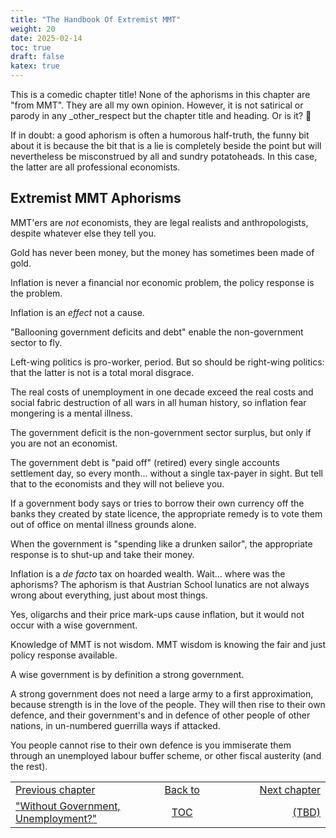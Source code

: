 ```yaml
---
title: "The Handbook Of Extremist MMT"
weight: 20
date: 2025-02-14
toc: true
draft: false
katex: true
---
```


This is a comedic chapter title! None of the aphorisms in this chapter 
are "from MMT". They are all my own opinion. However, it is not satirical 
or parody in any _other_respect but the chapter title and heading. 
Or is it? 🤣

If in doubt: a good aphorism is often a humorous half-truth, the funny bit 
about it is because the bit that is a lie is completely beside the point 
but will nevertheless be misconstrued by all and sundry potatoheads. In this 
case, the latter are all professional economists. 

## Extremist MMT Aphorisms

MMT'ers are _not_ economists, they are legal realists and anthropologists, 
despite whatever else they tell you.

Gold has never been money, but the money has sometimes been made of gold.

Inflation is never a financial nor economic problem, the policy response 
is the problem.

Inflation is an _effect_ not a cause.

"Ballooning government deficits and debt" enable the non-government 
sector to fly.

Left-wing politics is pro-worker, period. But so should be right-wing 
politics: that the latter is not is a total moral disgrace.

The real costs of unemployment in one decade exceed the real costs and 
social fabric destruction of all wars in all human history, so inflation 
fear mongering is a mental illness. 

The government deficit is the non-government sector surplus, but only if 
you are not an economist.

The government debt is "paid off" (retired) every single accounts settlement 
day, so every month... without a single tax-payer in sight. But tell that 
to the economists and they will not believe you. 

If a government body says or tries to borrow their own currency off the 
banks they created by state licence, the appropriate remedy is to vote them 
out of office on mental illness grounds alone.

When the government is "spending like a drunken sailor", the appropriate 
response is to shut-up and take their money.

Inflation is a _de facto_ tax on hoarded wealth. Wait... where was the 
aphorisms?  The aphorism is that Austrian School lunatics are not 
always wrong about everything, just about most things.

Yes, oligarchs and their price mark-ups cause inflation, but it would not 
occur with a wise government.

Knowledge of MMT is not wisdom. MMT wisdom is knowing the fair and just 
policy response available.

A wise government is by definition a strong government.

A strong government does not need a large army to a first approximation, 
because strength is in the love of the people. They will then rise to their 
own defence, and their government's and in defence of other people of other 
nations, in un-numbered guerrilla ways if attacked.

You people cannot rise to their own defence is you immiserate them through 
an unemployed labour buffer scheme, or other fiscal austerity (and the rest).









<table style="border-collapse: collapse; border=0;">
    <colgroup>
       <col span="1" style="width: 20%;">
       <col span="1" style="width: 20%;">
       <col span="1" style="width: 20%;">
    </colgroup>
<tr style="border: 1px solid color:#0f0f0f;">
<td style="border: 1px solid color:#0f0f0f;">
<a href="../027_without_government_no_unemployment">Previous chapter</a></td>
<td style="border: 1px solid color:#0f0f0f; text-align:center;">
<a href="../">Back to</a></td>
<td style="border: 1px solid color:#0f0f0f; text-align:right;">
<a href="../">Next chapter</a></td>
</tr>
<tr style="border: 1px solid color:#0f0f0f;">
<td style="border: 1px solid color:#0f0f0f;">
<a href="../027_without_government_no_unemployment">"Without Government, Unemployment?"</a></td>
<td style="border: 1px solid color:#0f0f0f; text-align:center;">
<a href="../">TOC</a></td>
<td style="border: 1px solid color:#0f0f0f; text-align:right;">
<a href="../">(TBD)</a></td>
</tr>
</table>
